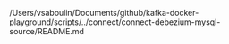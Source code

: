 /Users/vsaboulin/Documents/github/kafka-docker-playground/scripts/../connect/connect-debezium-mysql-source/README.md